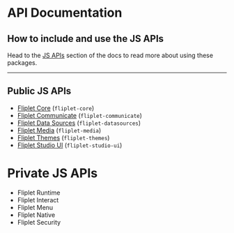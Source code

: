 # API Documentation

## How to include and use the JS APIs

Head to the [JS APIs](JS-APIs.md) section of the docs to read more about using these packages.

---

## Public JS APIs

- [Fliplet Core](API/fliplet-core.md) (`fliplet-core`)
- [Fliplet Communicate](API/fliplet-communicate.md) (`fliplet-communicate`)
- [Fliplet Data Sources](API/fliplet-datasources.md) (`fliplet-datasources`)
- [Fliplet Media](API/fliplet-media.md) (`fliplet-media`)
- [Fliplet Themes](API/fliplet-themes.md) (`fliplet-themes`)
- [Fliplet Studio UI](UI-guidelines-interface.md) (`fliplet-studio-ui`)

# Private JS APIs

- Fliplet Runtime
- Fliplet Interact
- Fliplet Menu
- Fliplet Native
- Fliplet Security